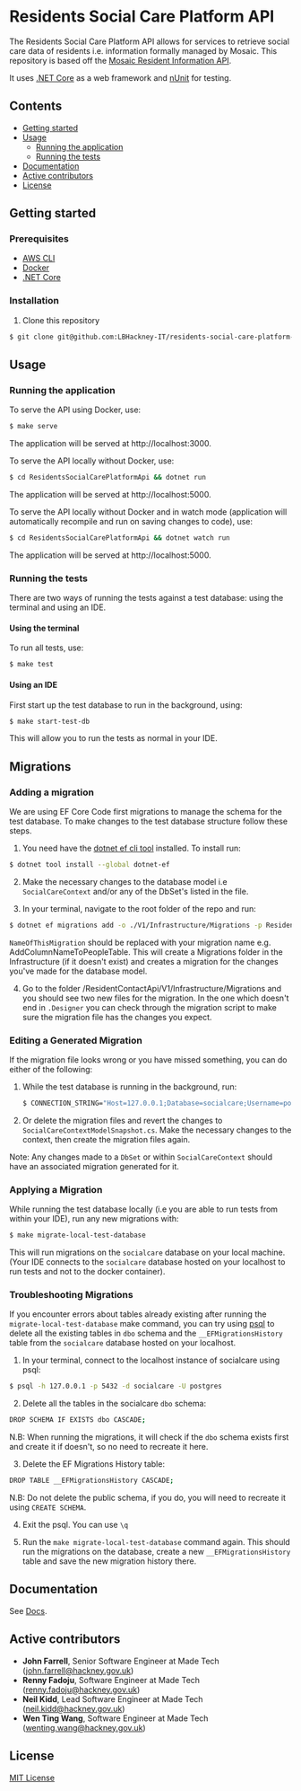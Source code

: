 # Residents Social Care Platform API

The Residents Social Care Platform API allows for services to retrieve
social care data of residents i.e. information formally managed by
Mosaic. This repository is based off the
[Mosaic Resident Information API](https://github.com/LBHackney-IT/mosaic-resident-information-api).

It uses [.NET Core](https://dotnet.microsoft.com) as a web framework and
[nUnit](https://nunit.org) for testing.

## Contents

- [Getting started](#getting-started)
- [Usage](#usage)
  - [Running the application](#running-the-application)
  - [Running the tests](#running-the-tests)
- [Documentation](#documentation)
- [Active contributors](#active-contributors)
- [License](#license)

## Getting started

### Prerequisites

- [AWS CLI](https://aws.amazon.com/cli/)
- [Docker](https://www.docker.com/products/docker-desktop)
- [.NET Core](https://dotnet.microsoft.com/download)

### Installation

1. Clone this repository

```sh
$ git clone git@github.com:LBHackney-IT/residents-social-care-platform-api.git
```

## Usage

### Running the application

To serve the API using Docker, use:

```sh
$ make serve
```

The application will be served at http://localhost:3000.

To serve the API locally without Docker, use:

```sh
$ cd ResidentsSocialCarePlatformApi && dotnet run
```

The application will be served at http://localhost:5000.

To serve the API locally without Docker and in watch mode (application will automatically recompile and run on saving changes to code), use:

```sh
$ cd ResidentsSocialCarePlatformApi && dotnet watch run
```

The application will be served at http://localhost:5000.

### Running the tests

There are two ways of running the tests against a test database: using the
terminal and using an IDE.

#### Using the terminal

To run all tests, use:

```sh
$ make test
```

#### Using an IDE

First start up the test database to run in the background, using:

```sh
$ make start-test-db
```

This will allow you to run the tests as normal in your IDE.

## Migrations

### Adding a migration

We are using EF Core Code first migrations to manage the schema for the test database.
To make changes to the test database structure follow these steps.

1. You need have the [dotnet ef cli tool](https://docs.microsoft.com/en-us/ef/core/miscellaneous/cli/dotnet) installed.
   To install run:

```sh
$ dotnet tool install --global dotnet-ef
```

2. Make the necessary changes to the database model i.e `SocialCareContext` and/or any of the DbSet's listed in the file.

3. In your terminal, navigate to the root folder of the repo and run:

```sh
$ dotnet ef migrations add -o ./V1/Infrastructure/Migrations -p ResidentsSocialCarePlatformApi NameOfThisMigration
```

`NameOfThisMigration` should be replaced with your migration name e.g. AddColumnNameToPeopleTable.
This will create a Migrations folder in the Infrastructure (if it doesn't exist)
and creates a migration for the changes you've made for the database model.

4. Go to the folder /ResidentContactApi/V1/Infrastructure/Migrations and you should see two new files for the migration.
   In the one which doesn't end in `.Designer` you can check through the migration script to make sure the migration file has the changes you expect.

### Editing a Generated Migration

If the migration file looks wrong or you have missed something, you can do either of the following:

1. While the test database is running in the background, run:
   ```sh
   $ CONNECTION_STRING="Host=127.0.0.1;Database=socialcare;Username=postgres;Password=mypassword;" dotnet ef migrations remove -p ResidentsSocialCarePlatformApi
   ```

2. Or delete the migration files and revert the changes to `SocialCareContextModelSnapshot.cs`. Make the necessary changes to the context, then create the migration files again.

Note: Any changes made to a `DbSet` or within `SocialCareContext` should have an associated migration generated for it.

### Applying a Migration

While running the test database locally (i.e you are able to run tests from within your IDE), run any new migrations with:
```sh
$ make migrate-local-test-database
```

This will run migrations on the `socialcare` database on your local machine.
(Your IDE connects to the `socialcare` database hosted on your localhost to run tests and not to the docker container).

### Troubleshooting Migrations
If you encounter errors about tables already existing after running the `migrate-local-test-database` make command,
you can try using [psql](https://www.postgresql.org/docs/current/app-psql.html)
to delete all the existing tables in `dbo` schema and the `__EFMigrationsHistory` table from the `socialcare` database hosted on your localhost.

1. In your terminal, connect to the localhost instance of socialcare using psql:
```sh
$ psql -h 127.0.0.1 -p 5432 -d socialcare -U postgres
```

2. Delete all the tables in the socialcare `dbo` schema:
```sh
DROP SCHEMA IF EXISTS dbo CASCADE;
```
N.B: When running the migrations, it will check if the `dbo` schema exists first and create it if doesn't, so no need to recreate it here.


3. Delete the EF Migrations History table:
```sh
DROP TABLE __EFMigrationsHistory CASCADE;
```

N.B: Do not delete the public schema, if you do, you will need to recreate it using `CREATE SCHEMA`.

4. Exit the psql. You can use `\q`

5. Run the `make migrate-local-test-database` command again.
   This should run the migrations on the database, create a new `__EFMigrationsHistory` table and save the new migration history there.

## Documentation

See [Docs](./docs/README.md).

## Active contributors

- **John Farrell**, Senior Software Engineer at Made Tech (john.farrell@hackney.gov.uk)
- **Renny Fadoju**, Software Engineer at Made Tech (renny.fadoju@hackney.gov.uk)
- **Neil Kidd**, Lead Software Engineer at Made Tech (neil.kidd@hackney.gov.uk)
- **Wen Ting Wang**, Software Engineer at Made Tech (wenting.wang@hackney.gov.uk)

## License

[MIT License](LICENSE)
